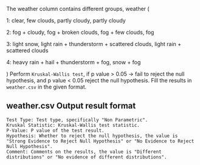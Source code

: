 The weather column contains different groups, weather (

1: clear, few clouds, partly cloudy, partly cloudy

2: fog + cloudy, fog + broken clouds, fog + few clouds, fog

3: light snow, light rain + thunderstorm + scattered clouds, light rain + scattered clouds

4: heavy rain + hail + thunderstorm + fog, snow + fog

)
Perform `Kruskal-Wallis test`, if p value > 0.05 -> fail to reject the null hypothesis, and p value < 0.05 reject the null hypothesis. Fill the results in `weather.csv` in the given format.

## weather.csv Output result format

```
Test Type: Test type, specifically "Non Parametric".
Kruskal Statistic: Kruskal-Wallis test statistic.
P-Value: P value of the test result.
Hypothesis: Whether to reject the null hypothesis, the value is "Strong Evidence to Reject Null Hypothesis" or "No Evidence to Reject Null Hypothesis".
Comment: Comments on the results, the value is "Different distributions" or "No evidence of different distributions".
```
